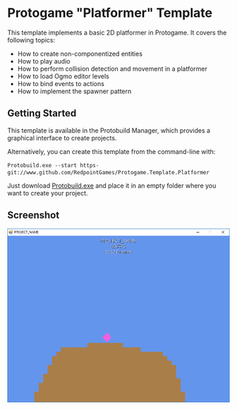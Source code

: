 Protogame "Platformer" Template
================================

This template implements a basic 2D platformer in Protogame.  It covers the following topics:

- How to create non-componentized entities
- How to play audio
- How to perform collision detection and movement in a platformer
- How to load Ogmo editor levels
- How to bind events to actions
- How to implement the spawner pattern

Getting Started
------------------

This template is available in the Protobuild Manager, which provides a graphical interface to create projects.

Alternatively, you can create this template from the command-line with:

```
Protobuild.exe --start https-git://www.github.com/RedpointGames/Protogame.Template.Platformer
```

Just download [Protobuild.exe](https://github.com/Protobuild/Protobuild/raw/master/Protobuild.exe) and place it in an empty folder where you want to create your project.

Screenshot
--------------

![Screenshot](screenshot.png "Screenshot")
